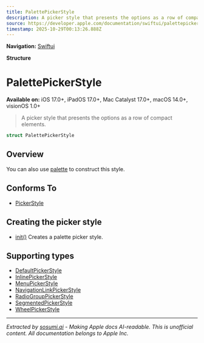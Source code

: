 ```yaml
---
title: PalettePickerStyle
description: A picker style that presents the options as a row of compact elements.
source: https://developer.apple.com/documentation/swiftui/palettepickerstyle
timestamp: 2025-10-29T00:13:26.888Z
---
```


**Navigation:** [Swiftui](/documentation/swiftui)

**Structure**

# PalettePickerStyle

**Available on:** iOS 17.0+, iPadOS 17.0+, Mac Catalyst 17.0+, macOS 14.0+, visionOS 1.0+

> A picker style that presents the options as a row of compact elements.

```swift
struct PalettePickerStyle
```

## Overview

You can also use [palette](/documentation/swiftui/pickerstyle/palette) to construct this style.

## Conforms To

- [PickerStyle](/documentation/swiftui/pickerstyle)

## Creating the picker style

- [init()](/documentation/swiftui/palettepickerstyle/init()) Creates a palette picker style.

## Supporting types

- [DefaultPickerStyle](/documentation/swiftui/defaultpickerstyle)
- [InlinePickerStyle](/documentation/swiftui/inlinepickerstyle)
- [MenuPickerStyle](/documentation/swiftui/menupickerstyle)
- [NavigationLinkPickerStyle](/documentation/swiftui/navigationlinkpickerstyle)
- [RadioGroupPickerStyle](/documentation/swiftui/radiogrouppickerstyle)
- [SegmentedPickerStyle](/documentation/swiftui/segmentedpickerstyle)
- [WheelPickerStyle](/documentation/swiftui/wheelpickerstyle)

---

*Extracted by [sosumi.ai](https://sosumi.ai) - Making Apple docs AI-readable.*
*This is unofficial content. All documentation belongs to Apple Inc.*
